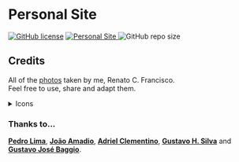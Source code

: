 # Personal Site

[![GitHub license](https://img.shields.io/github/license/renatocfrancisco/renatocfrancisco.github.io)](https://github.com/renatocfrancisco/renatocfrancisco.github.io/blob/master/LICENSE) <a href="https://renatocfrancisco.github.io/"> <img alt="Personal Site" src="https://img.shields.io/badge/Github.io-renatocfrancisco-lightgrey"/> </a> ![GitHub repo size](https://img.shields.io/github/repo-size/renatocfrancisco/renatocfrancisco.github.io)

## Credits

All of the [photos](https://renatocfrancisco.github.io/photos/photos.html) taken by me, Renato C. Francisco.<br>
Feel free to use, share and adapt them. <br>

<details>
<summary markdown="span">Icons</summary>

[Actions Project Open Icon](https://iconarchive.com/show/oxygen-icons-by-oxygen-icons.org/Actions-project-open-icon.html) by [Oxygen Team](https://iconarchive.com/artist/oxygen-icons.org.html) + [Github Icon](https://iconarchive.com/show/papirus-apps-icons-by-papirus-team/github-icon.html) by [Papirus Dev. Team](https://iconarchive.com/artist/papirus-team.html)<br>
[HP Pictures File Icon](https://iconarchive.com/show/hydropro-icons-by-media-design/HP-Pictures-Folder-icon.html) by [Hydropro Icons](https://iconarchive.com/show/hydropro-icons-by-media-design.html)<br>
[Users Files Icon](https://iconarchive.com/show/genesis-3G-icons-by-dario-arnaez/User-Files-icon.html) by [OHMYicons](https://ohmyicons.com/en/) <br>
[Music Icon](https://iconarchive.com/show/3d-bluefx-desktop-icons-by-wallpaperfx/Music-icon.html) by [WallpaperFX](https://wallpaperfx.com/)<br>
[Very Basic Menu Icon](https://iconarchive.com/show/windows-8-icons-by-icons8/Very-Basic-Menu-icon.html) by [Icons8](https://icons8.com/)<br>

Social Media Icons from [**Simple Icons**](https://simpleicons.org/)<br>
Back icon by [Freepik](https://www.freepik.com/) from [**Flaticon**](https://www.flaticon.com/free-icon/back_130882?term=back&page=1&position=1&page=1&position=1&related_id=130882&origin=tag)<br>
Download Icon by [Pixel perfect](https://www.flaticon.com/authors/pixel-perfect) from [**Flaticon**](https://www.flaticon.com/free-icon/download_724933?term=download&page=1&position=1&page=1&position=1&related_id=724933&origin=search)<br>

</details>

### Thanks to...
[**Pedro Lima**](https://github.com/pedrobits), [**João Amadio**](https://github.com/VitinhoAmadio), [**Adriel Clementino**](https://github.com/AdrielClementino), [**Gustavo H. Silva**](https://www.linkedin.com/in/gustavo-silva-4265361aa/) and [**Gustavo José Baggio**](https://www.linkedin.com/in/gustavobragio/).
